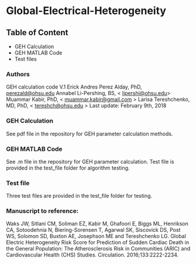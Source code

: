 # Global-Electrical-Heterogeneity

## Table of Content
  - GEH Calculation
  - GEH MATLAB Code
  - Test files
  
### Authors
GEH calculation code V.1
Erick Andres Perez Alday, PhD, <perezald@ohsu.edu>
Annabel Li-Pershing, BS, < lipershi@ohsu.edu>
Muammar Kabir, PhD, < muammar.kabir@gmail.com >
Larisa Tereshchenko, MD, PhD, < tereshch@ohsu.edu >
Last update: February 9th, 2018
  
### GEH Calculation
See pdf file in the repository for GEH parameter calculation methods.

### GEH MATLAB Code
See .m file in the repository for GEH parameter calculation. Test file is provided in the test_file folder for algorithm testing.

### Test file
Three test files are provided in the test_file folder for testing.

### Manuscript to reference:
Waks JW, Sitlani CM, Soliman EZ, Kabir M, Ghafoori E, Biggs ML, Henrikson CA, Sotoodehnia N, Biering-Sorensen T, Agarwal SK, Siscovick DS, Post WS, Solomon SD, Buxton AE, Josephson ME and Tereshchenko LG. Global Electric Heterogeneity Risk Score for Prediction of Sudden Cardiac Death in the General Population: The Atherosclerosis Risk in Communities (ARIC) and Cardiovascular Health (CHS) Studies. Circulation. 2016;133:2222-2234.
